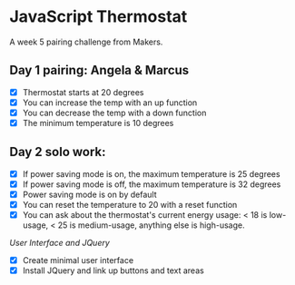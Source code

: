 JavaScript Thermostat
=========
A week 5 pairing challenge from Makers. 

Day 1 pairing: Angela & Marcus 
------- 
- [x] Thermostat starts at 20 degrees  
- [x] You can increase the temp with an up function  
- [x] You can decrease the temp with a down function  
- [x]  The minimum temperature is 10 degrees  

Day 2 solo work:
-------
- [x] If power saving mode is on, the maximum temperature is 25 degrees
- [x] If power saving mode is off, the maximum temperature is 32 degrees
- [x] Power saving mode is on by default
- [x] You can reset the temperature to 20 with a reset function
- [x] You can ask about the thermostat's current energy usage: < 18 is low-usage, < 25 is medium-usage, anything else is high-usage.

*User Interface and JQuery*  
- [x] Create minimal user interface
- [x] Install JQuery and link up buttons and text areas  
